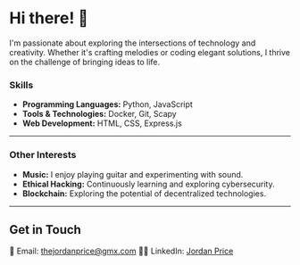 # Hi there! 👋

I'm passionate about exploring the intersections of technology and creativity. Whether it's crafting melodies or coding elegant solutions, I thrive on the challenge of bringing ideas to life.

### Skills

- **Programming Languages:** Python, JavaScript
- **Tools & Technologies:** Docker, Git, Scapy
- **Web Development:** HTML, CSS, Express.js

---

### Other Interests

- **Music:** I enjoy playing guitar and experimenting with sound.
- **Ethical Hacking:** Continuously learning and exploring cybersecurity.
- **Blockchain:** Exploring the potential of decentralized technologies.

---

## Get in Touch

📧 Email: [thejordanprice@gmx.com](mailto:thejordanprice@gmx.com)
👨‍💼 LinkedIn: [Jordan Price](https://www.linkedin.com/in/thejordanprice)
